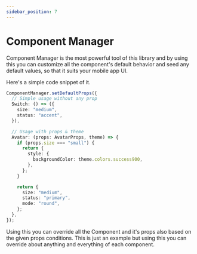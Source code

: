 ```yaml
---
sidebar_position: 7
---
```


# Component Manager

Component Manager is the most powerful tool of this library and by using this you can customize all the component's default behavior and seed any default values, so that it suits your mobile app UI.

Here's a simple code snippet of it.

```ts
ComponentManager.setDefaultProps({
  // Simple usage without any prop
  Switch: () => ({
    size: "medium",
    status: "accent",
  }),

  // Usage with props & theme
  Avatar: (props: AvatarProps, theme) => {
    if (props.size === "small") {
      return {
        style: {
          backgroundColor: theme.colors.success900,
        },
      };
    }

    return {
      size: "medium",
      status: "primary",
      mode: "round",
    };
  },
});
```

Using this you can override all the Component and it's props also based on the given props conditions. This is just an example but using this you can override about anything and everything of each component.
